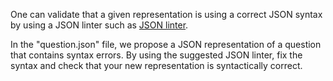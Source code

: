 

One can validate that a given representation is using a correct JSON syntax by 
using a JSON linter such as [JSON linter](https://jsonlinter.net/). 

In the "question.json" file, we propose a JSON representation of a question 
that contains syntax errors. By using the suggested JSON linter, fix the 
syntax and check that your new representation is syntactically correct.



